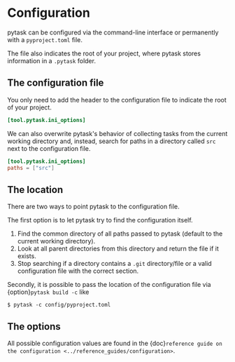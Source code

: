 # Configuration

pytask can be configured via the command-line interface or permanently with a
`pyproject.toml` file.

The file also indicates the root of your project, where pytask stores information in a
`.pytask` folder.

## The configuration file

You only need to add the header to the configuration file to indicate the root of your
project.

```toml
[tool.pytask.ini_options]
```

We can also overwrite pytask's behavior of collecting tasks from the current working
directory and, instead, search for paths in a directory called `src` next to the
configuration file.

```toml
[tool.pytask.ini_options]
paths = ["src"]
```

## The location

There are two ways to point pytask to the configuration file.

The first option is to let pytask try to find the configuration itself.

1. Find the common directory of all paths passed to pytask (default to the current
   working directory).
1. Look at all parent directories from this directory and return the file if it exists.
1. Stop searching if a directory contains a `.git` directory/file or a valid
   configuration file with the correct section.

Secondly, it is possible to pass the location of the configuration file via
{option}`pytask build -c` like

```console
$ pytask -c config/pyproject.toml
```

## The options

All possible configuration values are found in the
{doc}`reference guide on the configuration <../reference_guides/configuration>`.
